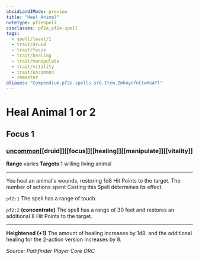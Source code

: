 ```yaml
---
obsidianUIMode: preview
title: "Heal Animal"
noteType: pf2eSpell
cssclasses: pf2e,pf2e-spell
tags:
  - spell/level/1
  - trait/druid
  - trait/focus
  - trait/healing
  - trait/manipulate
  - trait/vitality
  - trait/uncommon
  - remaster
aliases: "Compendium.pf2e.spells-srd.Item.Zmh4ynfnCtwKeAYl" 
---
```

# Heal Animal  1 or 2  
## Focus 1
### [uncommon](uncommon "Uncommon Rarity Trait")[[druid]][[focus]][[healing]][[manipulate]][[vitality]]

**Range** varies
**Targets** 1 willing living animal
* * * 
You heal an animal's wounds, restoring 1d8 Hit Points to the target. The number of actions spent Casting this Spell determines its effect.

`pf2:1` The spell has a range of touch.

`pf2:2` **(concentrate)** The spell has a range of 30 feet and restores an additional 8 Hit Points to the target.

* * *

**Heightened (+1)** The amount of healing increases by 1d8, and the additional healing for the 2-action version increases by 8.

*Source: Pathfinder Player Core*
*ORC*